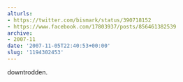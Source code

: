 ```yaml
---
alturls:
- https://twitter.com/bismark/status/390718152
- https://www.facebook.com/17803937/posts/856461382539
archive:
- 2007-11
date: '2007-11-05T22:40:53+00:00'
slug: '1194302453'
---
```


downtrodden.

